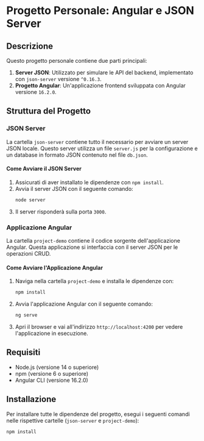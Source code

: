 # Progetto Personale: Angular e JSON Server

## Descrizione

Questo progetto personale contiene due parti principali:

1. **Server JSON**: Utilizzato per simulare le API del backend, implementato con `json-server` versione `^0.16.3`.
2. **Progetto Angular**: Un'applicazione frontend sviluppata con Angular versione `16.2.0`.

## Struttura del Progetto


### JSON Server

La cartella `json-server` contiene tutto il necessario per avviare un server JSON locale. Questo server utilizza un file `server.js` per la configurazione e un database in formato JSON contenuto nel file `db.json`.

#### Come Avviare il JSON Server

1. Assicurati di aver installato le dipendenze con `npm install`.
2. Avvia il server JSON con il seguente comando:
    ```bash
    node server
    ```
3. Il server risponderà sulla porta `3000`.

### Applicazione Angular

La cartella `project-demo` contiene il codice sorgente dell'applicazione Angular. Questa applicazione si interfaccia con il server JSON per le operazioni CRUD.

#### Come Avviare l'Applicazione Angular

1. Naviga nella cartella `project-demo` e installa le dipendenze con:
    ```bash
    npm install
    ```
2. Avvia l'applicazione Angular con il seguente comando:
    ```bash
    ng serve
    ```
3. Apri il browser e vai all'indirizzo `http://localhost:4200` per vedere l'applicazione in esecuzione.

## Requisiti

- Node.js (versione 14 o superiore)
- npm (versione 6 o superiore)
- Angular CLI (versione 16.2.0)

## Installazione

Per installare tutte le dipendenze del progetto, esegui i seguenti comandi nelle rispettive cartelle (`json-server` e `project-demo`):

```bash
npm install
